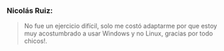 ### Nicolás Ruiz:
> No fue un ejercicio difícil, solo me costó adaptarme por que estoy muy acostumbrado a usar Windows y no Linux, gracias por todo chicos!.